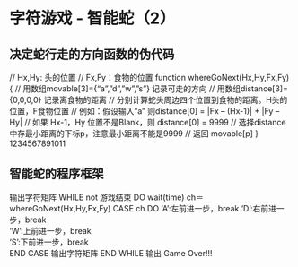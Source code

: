 # 字符游戏 - 智能蛇（2）

## 决定蛇行走的方向函数的伪代码

// Hx,Hy: 头的位置
// Fx,Fy：食物的位置
function whereGoNext(Hx,Hy,Fx,Fy) {
// 用数组movable[3]={“a”,”d”,”w”,”s”} 记录可走的方向
// 用数组distance[3]={0,0,0,0} 记录离食物的距离
// 分别计算蛇头周边四个位置到食物的距离。H头的位置，F食物位置
//     例如：假设输入”a” 则distance[0] = |Fx – (Hx-1)| + |Fy – Hy|
//           如果 Hx-1，Hy 位置不是Blank，则 distance[0] = 9999
// 选择distance中存最小距离的下标p，注意最小距离不能是9999
// 返回 movable[p]
}
1234567891011

## 智能蛇的程序框架

输出字符矩阵
WHILE not 游戏结束 DO
    wait(time)
    ch＝whereGoNext(Hx,Hy,Fx,Fy)
    CASE ch DO
    ‘A’:左前进一步，break 
    ‘D’:右前进一步，break    
    ‘W’:上前进一步，break    
    ‘S’:下前进一步，break    
    END CASE
    输出字符矩阵
END WHILE
输出 Game Over!!! 
